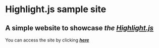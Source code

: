 # Highlight.js sample site

## A simple website to showcase _**the [Highlight.js](https://highlightjs.org)**_

You can access the site by clicking _**[here](https://sandenbergmelo.github.io/Highlight.js-sample-site/)**_
